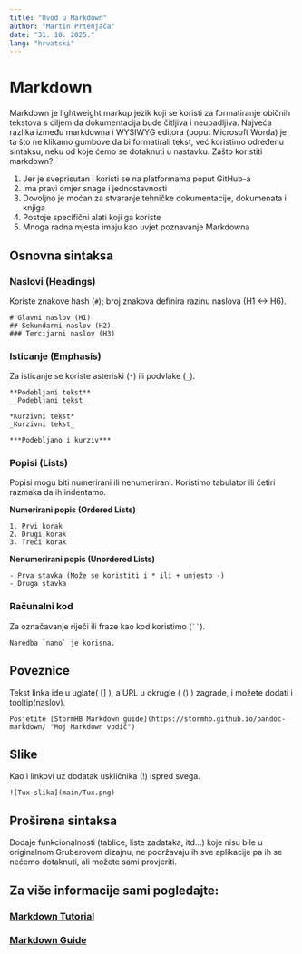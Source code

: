 ```yaml
---
title: "Uvod u Markdown"
author: "Martin Prtenjača"
date: "31. 10. 2025."
lang: "hrvatski"
---
```


# Markdown
Markdown je lightweight markup jezik koji se koristi za formatiranje običnih tekstova s ciljem da dokumentacija bude čitljiva i neupadljiva. Najveća razlika između markdowna i WYSIWYG editora (poput Microsoft Worda) je ta što ne klikamo gumbove da bi formatirali tekst, već koristimo određenu sintaksu, neku od koje ćemo se dotaknuti u nastavku.
Zašto koristiti markdown? 
1. Jer je sveprisutan i koristi se na platformama poput GitHub-a
2. Ima pravi omjer snage i jednostavnosti
3. Dovoljno je moćan za stvaranje tehničke dokumentacije, dokumenata i knjiga
4. Postoje specifični alati koji ga koriste
5. Mnoga radna mjesta imaju kao uvjet poznavanje Markdowna

## Osnovna sintaksa
### Naslovi (Headings)
Koriste znakove hash (`#`); broj znakova definira razinu naslova (H1 <-> H6).
```
# Glavni naslov (H1)
## Sekundarni naslov (H2)
### Tercijarni naslov (H3)
```

### Isticanje (Emphasis)
Za isticanje se koriste asteriski (`*`) ili podvlake (`_`).
```
**Podebljani tekst**
__Podebljani tekst__

*Kurzivni tekst*
_Kurzivni tekst_

***Podebljano i kurziv***
```

### Popisi (Lists)
Popisi mogu biti numerirani ili nenumerirani. Koristimo tabulator ili četiri razmaka da ih indentamo.

**Numerirani popis (Ordered Lists)**
```
1. Prvi korak
2. Drugi korak
3. Treći korak
```

**Nenumerirani popis (Unordered Lists)**
```
- Prva stavka (Može se koristiti i * ili + umjesto -)
- Druga stavka
```

### Računalni kod
Za označavanje riječi ili fraze kao kod koristimo (` `` `).
```
Naredba `nano` je korisna.
```

## Poveznice
Tekst linka ide u uglate( [] ), a URL u okrugle ( () ) zagrade, i možete dodati i tooltip(naslov).
```
Posjetite [StormHB Markdown guide](https://stormhb.github.io/pandoc-markdown/ "Moj Markdown vodič")
```

## Slike
Kao i linkovi uz dodatak uskličnika (!) ispred svega.
```
![Tux slika](main/Tux.png)
```

## Proširena sintaksa
Dodaje funkcionalnosti (tablice, liste zadataka, itd...) koje nisu bile u originalnom Gruberovom dizajnu, ne podržavaju ih sve aplikacije pa ih se nećemo dotaknuti, ali možete sami provjeriti.


## Za više informacije sami pogledajte:
### [Markdown Tutorial](https://www.markdowntutorial.com/)
### [Markdown Guide](https://www.markdownguide.org/getting-started/)
